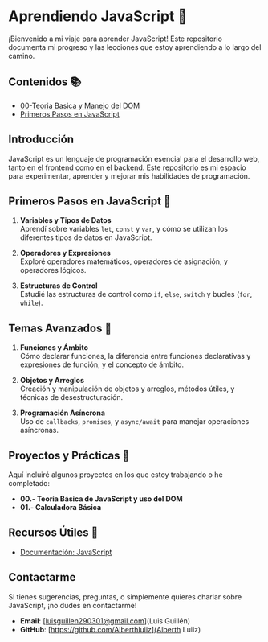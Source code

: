 # Aprendiendo JavaScript 🚀

¡Bienvenido a mi viaje para aprender JavaScript! Este repositorio documenta mi progreso y las lecciones que estoy aprendiendo a lo largo del camino.

## Contenidos 📚

- [00-Teoria Basica y Manejo del DOM](#Contenido-Principal)
- [Primeros Pasos en JavaScript](#Proyectos-JavaScript)

## Introducción

JavaScript es un lenguaje de programación esencial para el desarrollo web, tanto en el frontend como en el backend. Este repositorio es mi espacio para experimentar, aprender y mejorar mis habilidades de programación.

## Primeros Pasos en JavaScript 🥳

1. **Variables y Tipos de Datos**  
   Aprendí sobre variables `let`, `const` y `var`, y cómo se utilizan los diferentes tipos de datos en JavaScript.

2. **Operadores y Expresiones**  
   Exploré operadores matemáticos, operadores de asignación, y operadores lógicos.

3. **Estructuras de Control**  
   Estudié las estructuras de control como `if`, `else`, `switch` y bucles (`for`, `while`).

## Temas Avanzados 🌟

1. **Funciones y Ámbito**  
   Cómo declarar funciones, la diferencia entre funciones declarativas y expresiones de función, y el concepto de ámbito.

2. **Objetos y Arreglos**  
   Creación y manipulación de objetos y arreglos, métodos útiles, y técnicas de desestructuración.

3. **Programación Asíncrona**  
   Uso de `callbacks`, `promises`, y `async/await` para manejar operaciones asíncronas.

## Proyectos y Prácticas 🔧

Aquí incluiré algunos proyectos en los que estoy trabajando o he completado:

- **00.- Teoria Básica de JavaScript y uso del DOM**
- **01.- Calculadora Básica**

## Recursos Útiles 📖

- [Documentación: JavaScript](https://developer.mozilla.org/es/docs/Web/JavaScript)

## Contactarme

Si tienes sugerencias, preguntas, o simplemente quieres charlar sobre JavaScript, ¡no dudes en contactarme!

- **Email**: [luisguillen290301@gmail.com](Luis Guillén)
- **GitHub**: [https://github.com/Alberthluiiz](Alberth Luiiz)
